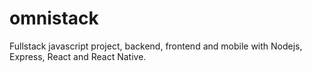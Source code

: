 # omnistack
Fullstack javascript project, backend, frontend and mobile with Nodejs, Express, React and React Native.
